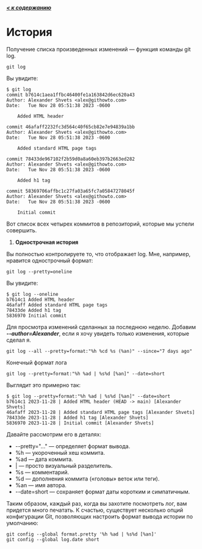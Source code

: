 ***[< к содержанию](/README.md)***

# **История**

Получение списка произведенных изменений — функция команды git log.

    git log

Вы увидите:

    $ git log
    commit b7614c1aea1ffbc46400fe1a163842d6ec620a43
    Author: Alexander Shvets <alex@githowto.com>
    Date:   Tue Nov 28 05:51:38 2023 -0600

        Added HTML header

    commit 46afaff2232fc3d564c40f65cb82e7e94839a1bb
    Author: Alexander Shvets <alex@githowto.com>
    Date:   Tue Nov 28 05:51:38 2023 -0600

        Added standard HTML page tags

    commit 78433de967102f2b59d0a8a60eb397b2663ed282
    Author: Alexander Shvets <alex@githowto.com>
    Date:   Tue Nov 28 05:51:38 2023 -0600

        Added h1 tag

    commit 58369706affbc1c27fa03a65fc7a05847278045f
    Author: Alexander Shvets <alex@githowto.com>
    Date:   Tue Nov 28 05:51:38 2023 -0600

        Initial commit

Вот список всех четырех коммитов в репозиторий, которые мы успели совершить.

1. **Однострочная история**

Вы полностью контролируете то, что отображает log. Мне, например, нравится однострочный формат:

    git log --pretty=oneline

Вы увидите:

    $ git log --oneline
    b7614c1 Added HTML header
    46afaff Added standard HTML page tags
    78433de Added h1 tag
    5836970 Initial commit

Для просмотра изменений сделанных за последнюю неделю. Добавим ***--author=Alexander***, если я хочу увидеть только изменения, которые сделал я.

    git log --all --pretty=format:"%h %cd %s (%an)" --since="7 days ago"

Конечный формат лога

    git log --pretty=format:"%h %ad | %s%d [%an]" --date=short

Выглядит это примерно так:

    $ git log --pretty=format:"%h %ad | %s%d [%an]" --date=short
    b7614c1 2023-11-28 | Added HTML header (HEAD -> main) [Alexander Shvets]
    46afaff 2023-11-28 | Added standard HTML page tags [Alexander Shvets]
    78433de 2023-11-28 | Added h1 tag [Alexander Shvets]
    5836970 2023-11-28 | Initial commit [Alexander Shvets]

Давайте рассмотрим его в деталях:

- --pretty="..." — определяет формат вывода.
- %h — укороченный хеш коммита.
- %ad — дата коммита.
- | — просто визуальный разделитель.
- %s — комментарий.
- %d — дополнения коммита («головы» веток или теги).
- %an — имя автора.
- --date=short — сохраняет формат даты коротким и симпатичным.

Таким образом, каждый раз, когда вы захотите посмотреть лог, вам придется много печатать. К счастью, существует несколько опций конфигурации Git, позволяющих настроить формат вывода истории по умолчанию:

    git config --global format.pretty '%h %ad | %s%d [%an]'
    git config --global log.date short
    
    






